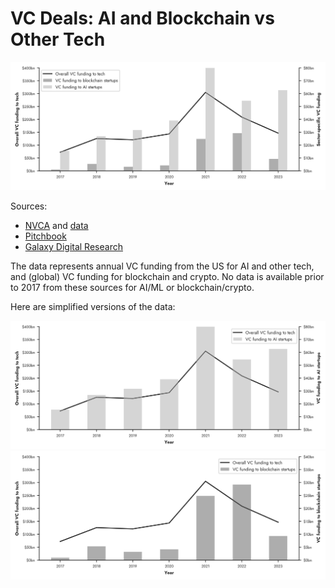 # VC Deals: AI and Blockchain vs Other Tech

![](./tech_vc_funding.png)

Sources:
- [NVCA](https://nvca.org/pitchbook-nvca-venture-monitor/) and [data](https://nvca.org/wp-content/uploads/2024/01/Q4_2023_PitchBook-NVCA_Venture_Monitor_Summary_XLS.xlsx)
- [Pitchbook](https://pitchbook.com/news/reports/q4-2023-crypto-report)
- [Galaxy Digital Research](https://www.galaxy.com/research/insights/2021-crypto-vcs-biggest-year-ever/)

The data represents annual VC funding from the US for AI and other tech, and (global) VC funding for blockchain and crypto. No data is available prior to 2017 from these sources for AI/ML or blockchain/crypto.

Here are simplified versions of the data:

![image](./vc_funding_ai.png)
![image](./vc_funding_blockchain.png)